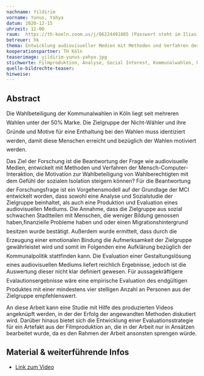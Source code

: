 ```yaml
---
nachname: Yildirim
vorname: Yunus, Yahya
datum: 2020-12-15
uhrzeit: 12-00
raum:  https://th-koeln.zoom.us/j/86224491085 (Passwort steht im Ilias) Präsentation
betreuer: hk
thema: Entwicklung audiovisueller Medien mit Methoden und Verfahren der Mensch-Computer-Interaktion - am Beispiel der Kommunalwahlen in Köln
kooperationspartner: TH Köln
teaserimage: yildirim-yunus-yahya.jpg
stichworte: Filmproduktion, Analyse, Social Interest, Kommunalwahlen, MCI
quelle-bildrechte-teaser:
hinweise:
---
```


## Abstract

Die Wahlbeteiligung der Kommunalwahlen in Köln liegt seit mehreren Wahlen unter
der 50% Marke. Die Zielgruppe der Nicht-Wähler und ihre Gründe und Motive für eine
Enthaltung bei den Wahlen muss identiziert werden, damit diese Menschen erreicht
und bezüglich der Wahlen motiviert werden.

Das Ziel der Forschung ist die Beantwortung der Frage wie audiovisuelle Medien, entwickelt mit Methoden und Verfahren der Mensch-Computer-Interaktion, die Motivation zur Wahlbeteiligung von Wahlberechtigten mit dem Gefühl der sozialen Isolation steigern können?
Für die Beantwortung der Forschungsfrage ist ein Vorgehensmodell auf der Grundlage der MCI entwickelt worden, dass sowohl eine Analyse und Sozialstudie der Zielgruppe beinhaltet, als auch
eine Produktion und Evaluation eines audiovisuellen Mediums. Die Annahme, dass die Zielgruppe aus sozial schwachen Stadtteilen mit Menschen, die weniger Bildung genossen haben,finanzielle Probleme haben und oder einen Migrationshintergrund besitzen wurde bestätigt. Außerdem wurde ermittelt, dass durch die Erzeugung einer emotionalen Bindung die Aufmerksamkeit der Zielgruppe gewährleistet wird und somit im Folgenden eine Aufklärung bezüglich der Kommunalpolitik stattfinden kann. Die Evaluation einer Gestaltungslösung eines audiovisuellen Mediums liefert reichlich Ergebnisse, jedoch ist die Auswertung dieser nicht klar definiert gewesen. Für aussagekräftigere Evalautionsergebnisse wäre eine empirische Evaluation des endgültigen
Produktes mit einer mindestens vier stelligen Anzahl an Personen aus der Zielgruppe
empfehlenswert.

An diese Arbeit kann eine Studie mit Hilfe des produzierten Videos angeknüpft werden, in der der Erfolg der angewandten Methoden diskutiert wird. Darüber hinaus bietet sich die Entwicklung einer Evaluationsstrategie für ein Artefakt aus der Filmproduktion an, die in der Arbeit nur in Ansätzen bearbeitet wurde, da es den Rahmen der Arbeit ansonsten sprengen würde.


## Material & weiterführende Infos

- [Link zum Video](https://www.youtube.com/watch?v=co7j3cWqFmY)
